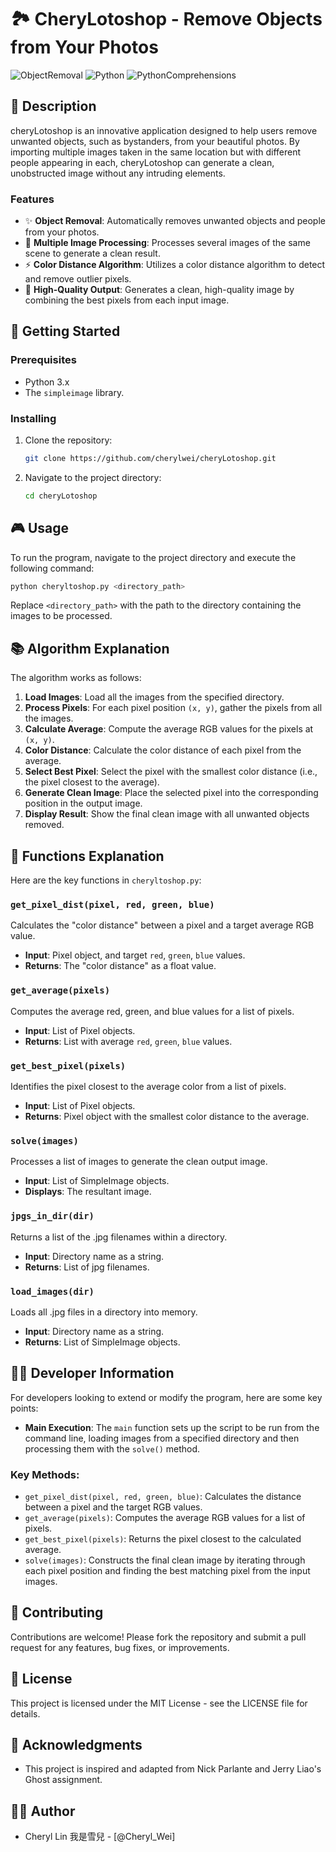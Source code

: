 # 🏞️ CheryLotoshop - Remove Objects from Your Photos
![ObjectRemoval](https://img.shields.io/badge/Object%20Removal-Image%20Processing-blue) ![Python](https://img.shields.io/badge/Python-3.x-brightgreen) ![PythonComprehensions](https://img.shields.io/badge/Python%20Comprehensions-Advanced%20Usage-yellow)


## 📜 Description
cheryLotoshop is an innovative application designed to help users remove unwanted objects, such as bystanders, from your beautiful photos. By importing multiple images taken in the same location but with different people appearing in each, cheryLotoshop can generate a clean, unobstructed image without any intruding elements.

### Features
- ✨ **Object Removal**: Automatically removes unwanted objects and people from your photos.
- 📸 **Multiple Image Processing**: Processes several images of the same scene to generate a clean result.
- ⚡ **Color Distance Algorithm**: Utilizes a color distance algorithm to detect and remove outlier pixels.
- 🎨 **High-Quality Output**: Generates a clean, high-quality image by combining the best pixels from each input image.

## 🚀 Getting Started

### Prerequisites
- Python 3.x
- The `simpleimage` library.

### Installing
1. Clone the repository:
   ```sh
   git clone https://github.com/cherylwei/cheryLotoshop.git
   ```
2. Navigate to the project directory:
   ```sh
   cd cheryLotoshop
   ```

## 🎮 Usage

To run the program, navigate to the project directory and execute the following command:
```sh
python cheryltoshop.py <directory_path>
```
Replace `<directory_path>` with the path to the directory containing the images to be processed.

## 📚 Algorithm Explanation

The algorithm works as follows:
1. **Load Images**: Load all the images from the specified directory.
2. **Process Pixels**: For each pixel position `(x, y)`, gather the pixels from all the images.
3. **Calculate Average**: Compute the average RGB values for the pixels at `(x, y)`.
4. **Color Distance**: Calculate the color distance of each pixel from the average.
5. **Select Best Pixel**: Select the pixel with the smallest color distance (i.e., the pixel closest to the average).
6. **Generate Clean Image**: Place the selected pixel into the corresponding position in the output image.
7. **Display Result**: Show the final clean image with all unwanted objects removed.

## 🔧 Functions Explanation

Here are the key functions in `cheryltoshop.py`:

### `get_pixel_dist(pixel, red, green, blue)`
Calculates the "color distance" between a pixel and a target average RGB value.
- **Input**: Pixel object, and target `red`, `green`, `blue` values.
- **Returns**: The "color distance" as a float value.

### `get_average(pixels)`
Computes the average red, green, and blue values for a list of pixels.
- **Input**: List of Pixel objects.
- **Returns**: List with average `red`, `green`, `blue` values.

### `get_best_pixel(pixels)`
Identifies the pixel closest to the average color from a list of pixels.
- **Input**: List of Pixel objects.
- **Returns**: Pixel object with the smallest color distance to the average.

### `solve(images)`
Processes a list of images to generate the clean output image.
- **Input**: List of SimpleImage objects.
- **Displays**: The resultant image.

### `jpgs_in_dir(dir)`
Returns a list of the .jpg filenames within a directory.
- **Input**: Directory name as a string.
- **Returns**: List of jpg filenames.

### `load_images(dir)`
Loads all .jpg files in a directory into memory.
- **Input**: Directory name as a string.
- **Returns**: List of SimpleImage objects.

## 👨‍💻 Developer Information

For developers looking to extend or modify the program, here are some key points:
- **Main Execution**: The `main` function sets up the script to be run from the command line, loading images from a specified directory and then processing them with the `solve()` method.

### Key Methods:

- `get_pixel_dist(pixel, red, green, blue)`: Calculates the distance between a pixel and the target RGB values.
- `get_average(pixels)`: Computes the average RGB values for a list of pixels.
- `get_best_pixel(pixels)`: Returns the pixel closest to the calculated average.
- `solve(images)`: Constructs the final clean image by iterating through each pixel position and finding the best matching pixel from the input images.

## 🤝 Contributing

Contributions are welcome! Please fork the repository and submit a pull request for any features, bug fixes, or improvements.

## 📄 License

This project is licensed under the MIT License - see the LICENSE file for details.

## 🙏 Acknowledgments

- This project is inspired and adapted from Nick Parlante and Jerry Liao's Ghost assignment.

## 🧑‍💻 Author

- Cheryl Lin 我是雪兒 - [@Cheryl_Wei]
